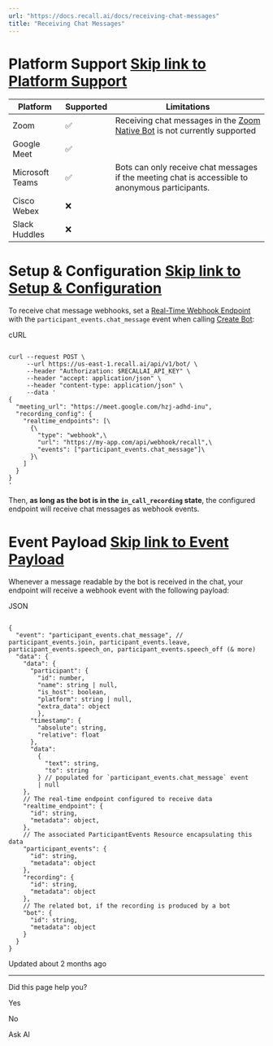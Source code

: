 ```yaml
---
url: "https://docs.recall.ai/docs/receiving-chat-messages"
title: "Receiving Chat Messages"
---
```


# Platform Support   [Skip link to Platform Support](https://docs.recall.ai/docs/receiving-chat-messages\#platform-support)

| Platform | Supported | Limitations |
| --- | --- | --- |
| Zoom | ✅ | Receiving chat messages in the [Zoom Native Bot](https://docs.recall.ai/docs/zoom-native-bots) is not currently supported |
| Google Meet | ✅ |  |
| Microsoft Teams | ✅ | Bots can only receive chat messages if the meeting chat is accessible to anonymous participants. |
| Cisco Webex | ❌ |  |
| Slack Huddles | ❌ |  |

# Setup & Configuration   [Skip link to Setup & Configuration](https://docs.recall.ai/docs/receiving-chat-messages\#setup--configuration)

To receive chat message webhooks, set a [Real-Time Webhook Endpoint](https://docs.recall.ai/docs/real-time-webhook-endpoints) with the `participant_events.chat_message` event when calling [Create Bot](https://docs.recall.ai/reference/bot_create):

cURL

```rdmd-code lang-curl theme-light

curl --request POST \
     --url https://us-east-1.recall.ai/api/v1/bot/ \
     --header "Authorization: $RECALLAI_API_KEY" \
     --header "accept: application/json" \
     --header "content-type: application/json" \
     --data '
{
  "meeting_url": "https://meet.google.com/hzj-adhd-inu",
  "recording_config": {
    "realtime_endpoints": [\
      {\
        "type": "webhook",\
        "url": "https://my-app.com/api/webhook/recall",\
        "events": ["participant_events.chat_message"]\
      }\
    ]
  }
}
'

```

Then, **as long as the bot is in the `in_call_recording` state**, the configured endpoint will receive chat messages as webhook events.

# Event Payload   [Skip link to Event Payload](https://docs.recall.ai/docs/receiving-chat-messages\#event-payload)

Whenever a message readable by the bot is received in the chat, your endpoint will receive a webhook event with the following payload:

JSON

```rdmd-code lang-json theme-light

{
  "event": "participant_events.chat_message", // participant_events.join, participant_events.leave, participant_events.speech_on, participant_events.speech_off (& more)
  "data": {
    "data": {
      "participant": {
      	"id": number,
      	"name": string | null,
        "is_host": boolean,
        "platform": string | null,
        "extra_data": object
    	},
      "timestamp": {
        "absolute": string,
        "relative": float
      },
      "data":
      	{
          "text": string,
          "to": string
        } // populated for `participant_events.chat_message` event
      	| null
    },
    // The real-time endpoint configured to receive data
    "realtime_endpoint": {
      "id": string,
      "metadata": object,
    },
    // The associated ParticipantEvents Resource encapsulating this data
    "participant_events": {
      "id": string,
      "metadata": object
    },
    "recording": {
      "id": string,
      "metadata": object
    },
    // The related bot, if the recording is produced by a bot
    "bot": {
      "id": string,
      "metadata": object
    }
  }
}

```

Updated about 2 months ago

* * *

Did this page help you?

Yes

No

Ask AI